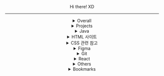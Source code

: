 <div align = center>
Hi there! XD <hr>
<details>
    <summary>Overall</summary>
    <p>https://inpa.tistory.com/ <br>
https://intrepidgeeks.com/ <br>
https://www.acmicpc.net/ <br>
https://www.w3schools.com/ <br>
https://devhints.io/ <br>
    </p>
    
</details>

<details>
<summary>Projects</summary>
    <p>https://sweethedge.github.io/frontend2022/ <br>
    https://sweethedge.github.io/project2-dice/ <br>
    https://sweethedge.github.io/project3-minesweeper/ <br> 
    https://sweethedge.github.io/Project4-React-Timer/ <br>
    https://sweethedge.github.io/Project05-Migrate-withReact/ <br>
    https://sweethedge.github.io/Project06-Weather-withReact <br>
    https://project07-1c581.web.app/ Box Office with implementing PWA<br>
    </p>
</details>
    
<details>
    <summary>Java</summary>
    <p>https://colossus-java-practice.tistory.com/ <br>
    </p>
</details>

<details>
    <summary>HTML 사이트</summary>
    <p>표준 : https://html.spec.whatwg.org/multipage/ <br>
https://developer.mozilla.org/ko/docs/Web/HTML <br>
https://www.advancedwebranking.com/seo/html-study/ <br>
https://emmet.io/</p>
</details>

<details>
    <summary>CSS 관련 참고</summary>
    <p>https://mycolor.space/ <br>
    https://react.semantic-ui.com/ <br>
    https://mui.com <br>
    https://googlefonts.github.io/korean/ <br>
https://colorhunt.co/ <br>
https://www.photopea.com/ <br>
https://fontawesome.com/ <br>
https://fonts.google.com/ <br>
https://cssgradient.io/ <br>
https://www.shapedivider.app/ <br>
https://haikei.app/ <br>
https://coolbackgrounds.io/ <br>
https://dribbble.com/ <br>
https://www.sliderrevolution.com/resources/css-forms/  <br>
https://yesviz.com/devices.php <br>
https://m3.material.io/ <br>
https://m3.material.io/theme-builder
https://pixabay.com/ko/ <br>
https://unsplash.com/ <br>
    </p>
</details>

<details>
    <summary>Figma</summary>
    <p>
    컴포넌트 실습 https://www.figma.com/proto/ugWxnsrRpEQ0aDAtqlUjyX/Components?page-id=0%3A1&node-id=6%3A222&viewport=683%2C497%2C1&scaling=scale-down/ <br>
    Copying UI Design : The Weather Channel https://www.figma.com/proto/bCSMK7a6deYnOKnXZHjGwV/Untitled?node-id=1%3A2 <br>
    Interactive Components : Chicken https://www.figma.com/file/If5FkWpe9NrDtHk2Gpog8J/Interactive-Components?node-id=0%3A1 <br>
    tracing website : https://www.figma.com/file/Lsp80j4xTLLx6fh5kyFlvn/Marinesoft?node-id=1%3A2 <br>
        
</p>
</details>

<details>
    <summary>Git</summary>
    <a href=https://inpa.tistory.com/entry/GIT-%E2%9A%A1%EF%B8%8F-VSCode%EC%97%90%EC%84%9C-Git-GUI-%EC%82%AC%EC%9A%A9%ED%95%98%EA%B8%B0>VSCode에서-Git-GUI-사용하기</a> <br>
    https://github.com/skills/introduction-to-github
</details>

<details>
    <summary>React</summary>
        * react extension을 깔고, react 설정 > Debugging > Hide logs during second render in Strict Mode를 체크하면 콘솔이 시끄럽게 굴지 않는다.
</details>

<details>
    <summary>Others</summary>
    <p>https://github.com/Ileriayo/markdown-badges <br>
    https://www.codefactor.io/ <br>
    https://dropbox.github.io/dbx-career-framework/ic1_software_engineer.html
    </p>
</details>
    
<details>
    <summary>Bookmarks</summary>
        <p>https://lovelyunsh.tistory.com/42  이클립스 새 창 위치 해결 <br>
        https://github.com/pnumin/K-digital-2022-1 <br>
        https://accompani-i.tistory.com/189/ 정수 표현 및 출력 <br>
        </p>
</details>

</div>
</body>
</html>







